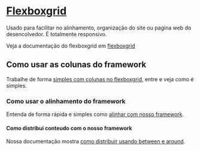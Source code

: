 # [Flexboxgrid](flexboxgrid.xyz)

Usado para facilitar no alinhamento, organização do site ou pagina web do desencolvedor. É totalmente responsivo.

Veja a documentação do flexboxgrid em [flexboxgrid](flexboxgrid.xyz)

## Como usar as colunas do framework

Trabalhe de forma [simples com colunas no flexboxgrid](https://flexboxgrid.xyz/Colunas), entre e veja como é simples.

### Como usar o alinhamento do framework

Entenda de forma rápida e simples como [alinhar com nosso framework](https://flexboxgrid.xyz/Alinhamento).

#### Como distribui conteudo com o nosso framework

Nossa documentação mostra [como distribuir usando between e around](https://flexboxgrid.xyz/Distribuicao).
